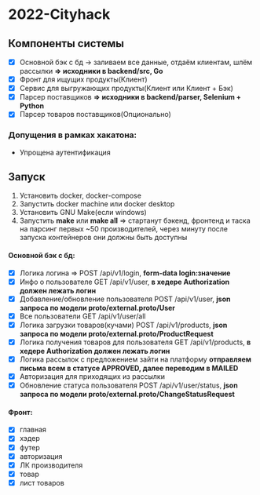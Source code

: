 # 2022-Cityhack

## Компоненты системы

- [x] Основной бэк с бд -> заливаем все данные, отдаём клиентам, шлём рассылки **=> исходники в backend/src, Go**
- [x] Фронт для ищущих продукты(Клиент)
- [x] Сервис для выгружающих продукты(Клиент или Клиент + Бэк)
- [x] Парсер поставщиков **=> исходники в backend/parser, Selenium + Python**
- [x] Парсер товаров поставщиков(Опционально)

### Допущения в рамках хакатона:
- Упрощена аутентификация

## Запуск
1. Установить docker, docker-compose
2. Запустить docker machine или docker desktop
3. Установить GNU Make(если windows)
4. Запустить **make** или **make all** => стартанут бэкенд, фронтенд и таска на парсинг первых ~50 производителей, через минуту после запуска контейнеров они должны быть доступны

#### Основной бэк с бд:
- [x] Логика логина => POST /api/v1/login, **form-data login:значение**
- [x] Инфо о пользователе GET /api/v1/user, **в хедере Authorization должен лежать логин**
- [x] Добавление/обновление пользователя POST /api/v1/user, **json запроса по модели proto/external.proto/User**
- [x] Все пользователи GET /api/v1/user/all
- [x] Логика загрузки товаров(кучами) POST /api/v1/products, **json запроса по модели proto/external.proto/ProductRequest**
- [x] Логика получения товаров для пользователя GET /api/v1/products,  **в хедере Authorization должен лежать логин**
- [x] Логика рассылок с предложением зайти на платформу **отправляем письма всем в статусе APPROVED, далее переводим в MAILED**
- [x] Авторизация для приходящих из рассылки
- [x] Обновление статуса пользователя POST /api/v1/user/status, **json запроса по модели proto/external.proto/ChangeStatusRequest**

#### Фронт:
- [x] главная
- [x] хэдер
- [x] футер
- [x] авторизация
- [x] ЛК производителя
- [x] товар
- [x] лист товаров
